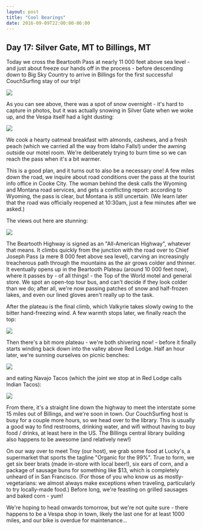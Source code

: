 ```yaml
---
layout: post
title: "Cool Bearings"
date: 2016-09-09T22:00:00-06:00
---
```


## Day 17: Silver Gate, MT to Billings, MT

Today we cross the Beartooth Pass at nearly 11 000 feet above sea level - and just about freeze our hands off in the process - before descending down to Big Sky Country to arrive in Billings for the first successful CouchSurfing stay of our trip!

![](https://lh3.googleusercontent.com/Gb5qlSivtfT9MnGy8GoanCp-htKfn4KQdhdyaM4krA-3WjIQ07aJ5DDPsKVSBqQd6xuLYLaUC--yjhEnksgOGfbNBVFNhlbmzbxUYmLIfzqRr-VgujEtLM7yzdrNhsMY-BdT8zPmvi_8bXYvdQF1CvjJ6fNX-2feXUbGFN5WK0WZkHgZNj_b72HgA7RawcVm2uEFt8WW9vysPYmgJsG74RKhy1m4ZQSbexq-Rke4apI4DGXJ2hzQveGJ7BhooQUFNL_7WeyI4D1hOCazR5f3KXKKKhesc6-0-pnQHb6mvb3i7xrb8-764REbGDI03JakXjcu7zOJyRO6MEWcAJwIt5nq8T9eLTDxz8kG7uxW4MId6Bek5aqN5ReicjIpTqVkBA9AHV1JRA5sxazcSKGKld8rQV9rUlXV-FhFo0st7puuv6oTbe-OKZbGCsvu9Zd93VqF8-KxBjdhA3vO1bO68_9n0dVO8WR3fgZQa2bS4OAB_zCyV1HCWhmta2tQpG1oRArY3d0vAz90NZCBK2yazxUbxrpOAbIYhSr90ea_IojT7tmllo2zO21rwNAxJ4YIZYDYuz4oiiJes-GYAuvmyRMu6vvd4In2JmKv8sC0hYo=w1413-h799-no)

As you can see above, there was a spot of snow overnight - it's hard to capture in photos, but it was actually snowing in Silver Gate when we woke up, and the Vespa itself had a light dusting:

![](https://lh3.googleusercontent.com/4hJePjQ2OYdToz7dRLt7PIhJOxlE48xuhnQD3s7rMHo5O7FVIPfr88_IkitVSUHgcmManzRiI3K_UZxmWF3xb7KIyOU1RtFjV9ecZEWO8W4aeBd-GyjMyLmKKhmJD16s7lYOd7bCBib5e3uFFpPRsz3jsj7gORD0jrxbq9bxqjvDMZ4QD5ndjLHitbz7LttCCJT8HXjQUmLr80-am5ANHJYn_exsSlx5_SEGN8rO6-rO6KxfYyJj5pyHpdDj85ZbgdaEnw9h03XCAr315OJTwa6Q_RqKCounbRaNhaltLnEcKTPGhnoAuBIzNzoGV87syq7Ven6TJ5twkF_vIp0G1O0UAnZyDPYsCoBvpPhpjiCd-VC_olQUk1zDf-hmEFAuYwfFRtIjnuEpObcjGUJY-vxDaZqKT7DPYuHd8UDPnnznBOmmwIo9LD_BGSPIohzC732zmNj5psJxMZJnRBkx8vmOg2D0AkhbG-HXKbCcp6GdO55yuj7QBEHEil3lN4TO-c_9khs5d6l2EnL53L8GT7qWCi9evW7lKyvBlJHscaHR0uYm1NZqYKOL739iJPwBnTGT9ACFtKmIM90LNSAkZtwjVjsdSQl_xHGZsGiMNb9d=w452-h800-no)

We cook a hearty oatmeal breakfast with almonds, cashews, and a fresh peach (which we carried all the way from Idaho Falls!) under the awning outside our motel room.  We're deliberately trying to burn time so we can reach the pass when it's a bit warmer.

This is a good plan, and it turns out to also be a necessary one!  A few miles down the road, we inquire about road conditions over the pass at the tourist info office in Cooke City.  The woman behind the desk calls the Wyoming and Montana road services, and gets a conflicting report: according to Wyoming, the pass is clear, but Montana is still uncertain.  (We learn later that the road was officially reopened at 10:30am, just a few minutes after we asked.)

The views out here are stunning:

![](https://lh3.googleusercontent.com/vqSt9ByVj5AxfaAiF0Y2MtbKwaQfgtNS8V2YHo51iLVgM282ab-AhoyxC1gV3W5e6mMvrjBrmLLpJ7Sh4OcAGMEalRbA9K6iYD0aOxCmpQPUcirsilEAK_WI6A8VGjafH8dqTfWst86Chlr_hXX3YMxUe9noIXGoCAMP0iiOU--9NMjeXagQv4nJszaY1nWE-YYHvIEiCZBpWQCWn5Kc99Jl1LrGQ4BLe2-7Ms7c-TibkQ4TTEdJ_pRiLcrlzsLfIsCX6q-Uz3RfnShAQnzdZYdQQyKLk0kQokig9uitTVn4FmMgsz1ZaIzWtUvBF76wepavZDjRgodWCl9ZK1zkIgr4O37aIgWFPsOe4YiFPD6IpqWpbf5ROm2VtNpsJiMB5ttOEuJVj7RynNxKp7cfzzEbOskuTHNtkdbA4LMybR0Pni1aglIbLfoRrmMmrcpqTMPgphcqOjt_e4c0OE89tSg2lCcH04GplpshrV1Mw2ccL94e6kjED-CI8fnogyNmViwEzp_SujHyBM-Ow2u0S16VgdMClyU4oHcM_lEhL-gd5nZ7NP5OA5TOnRwmp3HSZ0ufc5xF-v0pkx4l1MXajHA0ZmKe00pgkw5Gc9fzLBzg=w1413-h799-no)

The Beartooth Highway is signed as an "All-American Highway", whatever that means.  It climbs quickly from the junction with the road over to Chief Joseph Pass (a mere 8 000 feet above sea level), carving an increasingly treacherous path through the mountains as the air grows colder and thinner.  It eventually opens up in the Beartooth Plateau (around 10 000 feet now), where it passes by - of all things! - the Top of the World motel and general store.  We spot an open-top tour bus, and can't decide if they look colder than we do; after all, we're now passing patches of snow and half-frozen lakes, and even our lined gloves aren't really up to the task.

After the plateau is the final climb, which Valkyrie takes slowly owing to the bitter hand-freezing wind.  A few warmth stops later, we finally reach the top:

![](https://lh3.googleusercontent.com/VvQr73-U1gjSC1EmEBBgDciY8gKoVgfdqO5yDnPm_-4_cr6_i21u-AoDceuDzllg0QIAVbCFcjiz6vEDmhFR-J1FCUmaeDRdIIC3Z_jBCrr_QS38jDi092Cr42-gn98pj7piwBNpxWD6MnZZbAl3F6Td1qrfGWDEwH297VLihFE-ZjhklBDtY4VZ8QMKM7FN3BNfX3OahZ9GR40rX-P9hvnliEbS4bhgvn0ev-8PLN1D8mfw8CbmrPMEZVVA2bNWAMhzNKeFw7ZATWW6zhjDyLbe2eLeCKrm_57T-va9p1-0Lf-QSIrf7b-uQHWwRJ20K_GO48HungXLsb4LiUOArywFvAFEXFO-N8MEVPawyEiXFjlaCGIxzfHSuBICNh2zTPG3zllCPFz35naSA97LPZziOMq7D5gtnGkiZ1GR2n_7Ksm0f6mm4H7kUv0A3ZPeTExrVtawioMzWoFn1Yf5aSp0Xqd1WowmN0Wt1ZBHhuBo6l0_cCrmQz3Ge--jlyveBSpXYvDUEFriJ4uDlC57Rwf0ohWy27L982lfB1S973wlzQy1KOA-NkLVDyvXXsyYplTtJ6lD_5ULfpRdgnEeTTp0bhvQeG4eb4AQGgIDY_ER=w1413-h799-no)

Then there's a bit more plateau - we're both shivering now! - before it finally starts winding back down into the valley above Red Lodge.  Half an hour later, we're sunning ourselves on picnic benches:

![](https://lh3.googleusercontent.com/nopmX7Gwjs37PkF-PzJeDUlf2mtCr3hcXLFz3xPBGEYi3xR-bEu_8K4gY7YQ4SW8R4CMedn8KZGPgLk4D0eTJTM-PTp4QFF-wLPrhzF-U7A9EWvLLYXM4O2mxOHDAOoGBf7bkup4SApMUmAK3128sg524UQT904KKiuxGG8NFvfPN_vgbH4ompH2CqXvm0I0ghXIY7fG-R86L32tkOp5I86L2QpWQIdzMBY2c3o-jZ8Nj88C7KiC5w9XgOleOJHO5xm-hBIh8OFlyTeAzSEWCX8X2zdZtK66g2CpAgyHbmB2pHeZX6Mp6yVUNCib4KQ9ZmqO60QpZAxmC3jW1DH6XttynivfWej8luD-RdiS8175yhsOOfwz_VtHBcEeFshjT1qvwDw4D1GtiUsHXrz2z3CxW57dlBVvUlas09QSTQ0XgCZGF38kKg8nVh3xFdLSovzAYdk82ozc-7YElDwvZwJWPNJLJbehlQVF_MTVIzcXC-3su3LRoQ1mnu8x2nPViNA52C5DzKHEOCdz6Ftu57Q0uTl2WXdcRa8sPo8gRD9cp3K5ZlgA0l428PwZaz1-ndsGjfmq4FozhldlJjzNKemyT_zBfEmkQ0EJmtHYjQk=w1413-h799-no)

and eating Navajo Tacos (which the joint we stop at in Red Lodge calls Indian Tacos):

![](https://lh3.googleusercontent.com/VUk5QNCj4sThneknmIVyxNfhI06tduHn-Hk4tfpRlv-V0VzbX06VIDm4tLKE-DiwMl1MvZUzcyqMY7ukL50eccSZKKuW1quMm2R_sa4vqSjInfHkUeqg5Jop0gHB5IoJvFBSZ5ykdZ8hG1jrsNP57MRdZc2IBKuKMLmIJ30AzIDWFi-qarCsXPamTnDXiF_wTZlHFhs7liIXgy1HgiwmAi_e-GF_8z9lJPaR6awUE_yGSsj4bd9T0SjJa5auIv5D4UkrMuRDbu-DM_DhenrOQufJeGAW7Vc6qXUy_QpQGr-mzhKaeEDSZ7GIP-TZ_Fgdr45QGglL1unb9Tr0WFt-Krhr9j9lHVn79ZOtsow6_b4uSdo26S1OCq-K0rfvHlWSXeewvmz-wVE3b7MzHX-LONxtDw8Xlco5LT2MTAYXh-QQnxk5ocgZWftzpFX0HwTwSd46NqlHNY1yXKjXgXJrq3WQtrn0bZCn5gQgcDR2V8h-C9qRmIc8ZZG7RI30Z9ZB6P164D0rjdYjU8z_qPmgqSCD9CFfOLzsPBIHB5GbnHBjZCLsbqVZNR0CW6pKmdjnryTbl1Mk-pDj7PWnHzjOdGbVSn8bnBT7THB_FDCdhPfn=w1413-h799-no)

From there, it's a straight line down the highway to meet the interstate some 15 miles out of Billings, and we're soon in town.  Our CouchSurfing host is busy for a couple more hours, so we head over to the library.  This is usually a good way to find restrooms, drinking water, and wifi without having to buy food / drinks, at least here in the US.  The Billings central library building also happens to be awesome (and relatively new!)

On our way over to meet Troy (our host), we grab some food at Lucky's, a supermarket that sports the tagline "Organic for the 99%".  True to form, we get six beer brats (made in-store with local beer!), six ears of corn, and a package of sausage buns for something like $13, which is completely unheard of in San Francisco.  (For those of you who know us as mostly-vegetarians: we almost always make exceptions when traveling, particularly to try locally-made food.)  Before long, we're feasting on grilled sausages and baked corn - yum!

We're hoping to head onwards tomorrow, but we're not quite sure - there happens to be a Vespa shop in town, likely the last one for at least 1000 miles, and our bike is overdue for maintenance...

